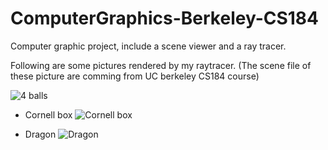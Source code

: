 ComputerGraphics-Berkeley-CS184
===============================

Computer graphic project, include a scene viewer and a ray tracer.

Following are some pictures rendered by my raytracer. (The scene file of these picture are comming from UC berkeley CS184 course)

![4 balls](https://raw.github.com/jianhe25/ComputerGraphics-Berkeley-CS184/master/hw3-RayTracer/submit_scenes/scene4-specular.png)

* Cornell box
![Cornell box](https://raw.github.com/jianhe25/ComputerGraphics-Berkeley-CS184/master/hw3-RayTracer/submit_scenes/scene6.png)

* Dragon
![Dragon](https://raw.github.com/jianhe25/ComputerGraphics-Berkeley-CS184/master/hw3-RayTracer/submit_scenes/scene7.png)

